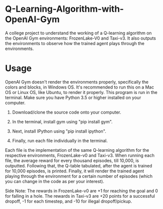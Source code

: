 # Q-Learning-Algorithm-with-OpenAI-Gym
A college project to understand the working of a Q-learning algorithm on the OpenAI Gym environments: FrozenLake-V0 and Taxi-v3. It also outputs the environments to observe how the trained agent plays through the environments.

# Usage
OpenAI Gym doesn't render the environments properly, specifically the colors and blocks, in Windows OS. It's recommended to run this on a Mac OS or Linux OS, like Ubuntu, to render it properly. This program is run in the terminal. Make sure you have Python 3.5 or higher installed on your computer.

1. Download/clone the source code onto your computer.

2. In the terminal, install gym using "pip install gym".

3. Next, install IPython using "pip install ipython".

4. Finally, run each file individually in the terminal.

Each file is the implementation of the same Q-learning algorithm for the respective environments, FrozenLake-v0 and Taxi-v3. When running each file, the average reward for every thousand episodes, till 10,000, is outputted. Following that, the Q-table tabulated, after the agent is trained for 10,000 episodes, is printed. Finally, it will render the trained agent playing through the environment for a certain number of episodes (which you can change in the code as per your interest). 

Side Note: The rewards in FrozenLake-v0 are +1 for reaching the goal and 0 for falling in a hole. The rewards in Taxi-v3 are +20 points for a successful dropoff, -1 for each timestep, and -10 for illegal dropoff/pickup.
